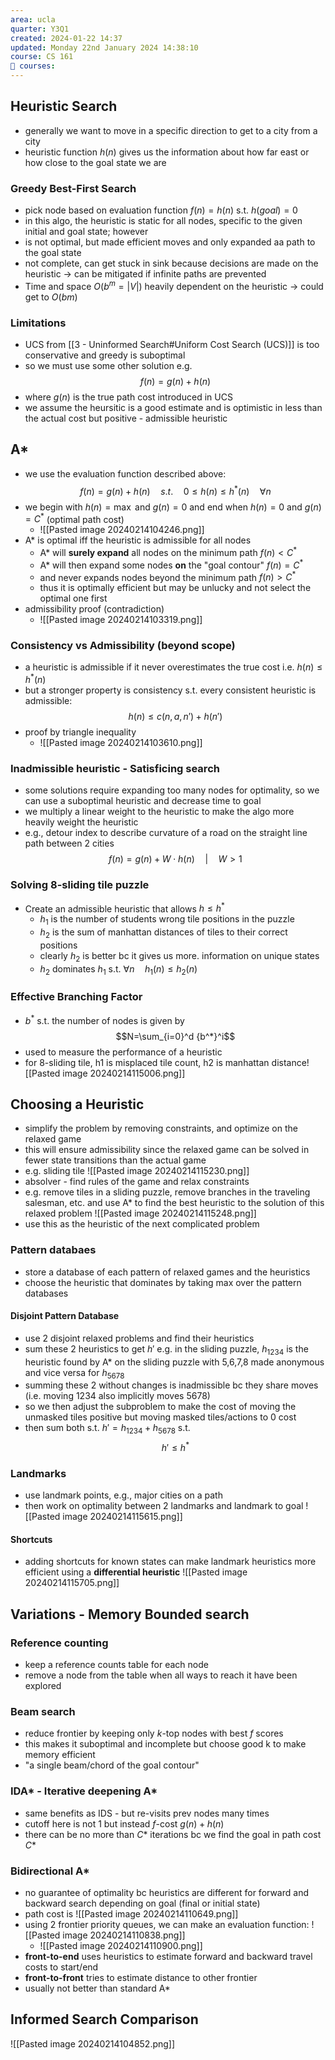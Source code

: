 ```yaml
---
area: ucla
quarter: Y3Q1
created: 2024-01-22 14:37
updated: Monday 22nd January 2024 14:38:10
course: CS 161
📕 courses:
---
```

## Heuristic Search 
- generally we want to move in a specific direction to get to a city from a city
- heuristic function $h(n)$ gives us the information about how far east or how close to the goal state we are
### Greedy Best-First Search
- pick node based on evaluation function $f(n)=h(n)$ s.t. $h(goal)=0$
- in this algo, the heuristic is static for all nodes, specific to the given initial and goal state; however
- is not optimal, but made efficient moves and only expanded aa path to the goal state
- not complete, can get stuck in sink because decisions are made on the heuristic -> can be mitigated if infinite paths are prevented
- Time and space $O(b^m=|V|)$ heavily dependent on the heuristic -> could get to $O(bm)$
### Limitations
- UCS from [[3 - Uninformed Search#Uniform Cost Search (UCS)]] is too conservative and greedy is suboptimal
- so we must use some other solution e.g. $$f(n)=g(n)+h(n)$$
- where $g(n)$ is the true path cost introduced in UCS
- we assume the heursitic is a good estimate and is optimistic in less than the actual cost but positive - admissible heuristic
## A*
- we use the evaluation function described above: $$f(n)=g(n)+h(n)\quad s.t.\quad 0 \le h(n) \le h^*(n)\quad\forall n$$
- we begin with $h(n)=\max$ and $g(n)=0$ and end when $h(n)=0$ and $g(n)=C^*$ (optimal path cost)
	- ![[Pasted image 20240214104246.png]]
- A* is optimal iff the heuristic is admissible for all nodes
	- A* will **surely expand** all nodes on the minimum path $f(n)<C^*$
	- A* will then expand some nodes **on** the "goal contour" $f(n)=C^*$
	- and never expands nodes beyond the minimum path $f(n)>C^*$
	- thus it is optimally efficient but may be unlucky and not select the optimal one first
- admissibility proof (contradiction)
	- ![[Pasted image 20240214103319.png]]
### Consistency vs Admissibility (beyond scope)
- a heuristic is admissible if it never overestimates the true cost i.e. $h(n) \le h^*(n)$
- but a stronger property is consistency s.t. every consistent heuristic is admissible: $$h(n)\le c(n,a,n')+h(n')$$
- proof by triangle inequality 
	- ![[Pasted image 20240214103610.png]]
### Inadmissible heuristic - Satisficing search
- some solutions require expanding too many nodes for optimality, so we can use a suboptimal heuristic and decrease time to goal
- we multiply a linear weight to the heuristic to make the algo more heavily weight the heuristic
- e.g., detour index to describe curvature of a road on the straight line path between 2 cities $$f(n)=g(n)+W\cdot h(n)\quad|\quad W>1$$
### Solving 8-sliding tile puzzle
- Create an admissible heuristic that allows $h \le h^*$
	- $h_1$ is the number of students wrong tile positions in the puzzle
	- $h_2$ is the sum of manhattan distances of tiles to their correct positions
	- clearly $h_2$ is better bc it gives us more. information on unique states
	- $h_2$ dominates $h_1$ s.t. $\forall n\quad h_1(n)\le h_2(n)$
### Effective Branching Factor
- $b^*$ s.t. the number of nodes is given by $$N=\sum_{i=0}^d {b^*}^i$$
- used to measure the performance of a heuristic
- for 8-sliding tile, h1 is misplaced tile count, h2 is manhattan distance![[Pasted image 20240214115006.png]]
## Choosing a Heuristic
- simplify the problem by removing constraints, and optimize on the relaxed game
- this will ensure admissibility since the relaxed game can be solved in fewer state transitions than the actual game
- e.g. sliding tile ![[Pasted image 20240214115230.png]]
- absolver - find rules of the game and relax constraints
- e.g. remove tiles in a sliding puzzle, remove branches in the traveling salesman, etc. and use A* to find the best heuristic to the solution of this relaxed problem ![[Pasted image 20240214115248.png]]
- use this as the heuristic of the next complicated problem
### Pattern databaes
- store a database of each pattern of relaxed games and the heuristics
- choose the heuristic that dominates by taking max over the pattern databases
#### Disjoint Pattern Database
- use 2 disjoint relaxed problems and find their heuristics
- sum these 2 heuristics to get $h'$ e.g. in the sliding puzzle, $h_{1234}$ is the heuristic found by A* on the sliding puzzle with 5,6,7,8 made anonymous and vice versa for $h_{5678}$
- summing these 2 without changes is inadmissible bc they share moves (i.e. moving 1234 also implicitly moves 5678)
- so we then adjust the subproblem to make the cost of moving the unmasked tiles positive but moving masked tiles/actions to 0 cost
- then sum both s.t. $h' = h_{1234}+h_{5678}$ s.t. $$h'\le h^*$$
### Landmarks
- use landmark points, e.g., major cities on a path
- then work on optimality between 2 landmarks and landmark to goal ![[Pasted image 20240214115615.png]]
#### Shortcuts
- adding shortcuts for known states can make landmark heuristics more efficient using a **differential heuristic** ![[Pasted image 20240214115705.png]]

## Variations - Memory Bounded search
### Reference counting
- keep a reference counts table for each node
- remove a node from the table when all ways to reach it have been explored
### Beam search
- reduce frontier by keeping only $k$-top nodes with best $f$ scores
- this makes it suboptimal and incomplete but choose good k to make memory efficient
- "a single beam/chord of the goal contour"
### IDA* - Iterative deepening A*
- same benefits as IDS - but re-visits prev nodes many times
- cutoff here is not 1 but instead $f$-cost $g(n)+h(n)$
- there can be no more than $C*$ iterations bc we find the goal in path cost $C*$
### Bidirectional A*
- no guarantee of optimality bc heuristics are different for forward and backward search depending on goal (final or initial state)
- path cost is ![[Pasted image 20240214110649.png]]
- using 2 frontier priority queues, we can make an evaluation function: ![[Pasted image 20240214110838.png]]
	- ![[Pasted image 20240214110900.png]]
- **front-to-end** uses heuristics to estimate forward and backward travel costs to start/end
- **front-to-front** tries to estimate distance to other frontier
- usually not better than standard A*

## Informed Search Comparison
![[Pasted image 20240214104852.png]]